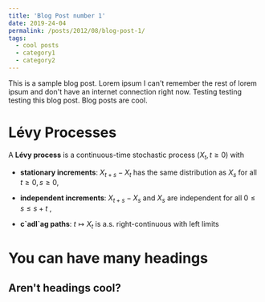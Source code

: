```yaml
---
title: 'Blog Post number 1'
date: 2019-24-04
permalink: /posts/2012/08/blog-post-1/
tags:
  - cool posts
  - category1
  - category2
---
```


This is a sample blog post. Lorem ipsum I can't remember the rest of lorem ipsum and don't have an internet connection right now. Testing testing testing this blog post. Blog posts are cool.

Lévy Processes
======

A **Lévy process** is a continuous-time stochastic process $(X_t,t\ge 0)$
with

* **stationary increments**: $X_{t+s}-X_t$ has the same distribution as $X_s$ for all $t\ge 0, s\ge 0$,

* **independent increments**: $X_{t+s}-X_s$ and $X_s$ are independent for all $0\le s \le s+t$ ,

*  **c\`adl\`ag paths**: $t\mapsto X_t$ is a.s. right-continuous with left limits


You can have many headings
======

Aren't headings cool?
------